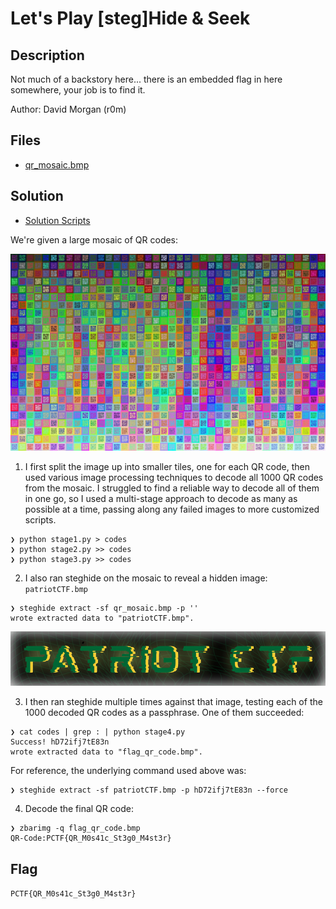 # Let's Play [steg]Hide & Seek

## Description

Not much of a backstory here... there is an embedded flag in here somewhere, your job is to find it.

Author: David Morgan (r0m)

## Files

* [qr_mosaic.bmp](qr_mosaic.bmp)

## Solution

* [Solution Scripts](solve/)

We're given a large mosaic of QR codes:

![mosaic](images/qr_mosaic_preview.jpg)

1. I first split the image up into smaller tiles, one for each QR code, then used various image processing techniques to decode all 1000 QR codes from the mosaic. I struggled to find a reliable way to decode all of them in one go, so I used a multi-stage approach to decode as many as possible at a time, passing along any failed images to more customized scripts.

```
❯ python stage1.py > codes
❯ python stage2.py >> codes
❯ python stage3.py >> codes
```

2. I also ran steghide on the mosaic to reveal a hidden image: `patriotCTF.bmp`

```
❯ steghide extract -sf qr_mosaic.bmp -p ''
wrote extracted data to "patriotCTF.bmp".
```

![patriotCTF](solve/patriotCTF.bmp)

3. I then ran steghide multiple times against that image, testing each of the 1000 decoded QR codes as a passphrase. One of them succeeded:

```
❯ cat codes | grep : | python stage4.py
Success! hD72ifj7tE83n
wrote extracted data to "flag_qr_code.bmp".
```

For reference, the underlying command used above was:

```
❯ steghide extract -sf patriotCTF.bmp -p hD72ifj7tE83n --force
```

4. Decode the final QR code:

```
❯ zbarimg -q flag_qr_code.bmp
QR-Code:PCTF{QR_M0s41c_St3g0_M4st3r}
```

## Flag

`PCTF{QR_M0s41c_St3g0_M4st3r}`
